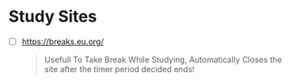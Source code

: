# Study Sites
- [ ] https://breaks.eu.org/
   > Usefull To Take Break While Studying, Automatically Closes the site after the timer period decided ends!
   > 
